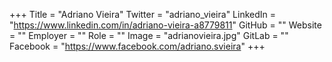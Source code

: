 +++
Title = "Adriano Vieira"
Twitter = "adriano_vieira"
LinkedIn = "https://www.linkedin.com/in/adriano-vieira-a8779811"
GitHub = ""
Website = ""
Employer = ""
Role = ""
Image = "adrianovieira.jpg"
GitLab = ""
Facebook = "https://www.facebook.com/adriano.svieira"
+++
